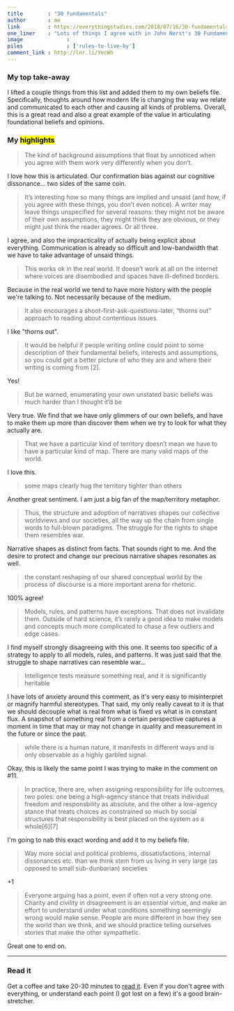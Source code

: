 ```yaml
---
title        : "30 fundamentals"
author       : me
link         : https://everythingstudies.com/2018/07/16/30-fundamentals/
one_liner    : "Lots of things I agree with in John Nerst's 30 Fundamentals."
image			   : 
piles			   : ['rules-to-live-by']
comment_link : http://lnr.li/YecWh
---
```


### My top take-away

I lifted a couple things from this list and added them to my own beliefs file. Specifically, thoughts around how modern life is changing the way we relate and communicated to each other and causing all kinds of problems. Overall, this is a great read and also a great example of the value in articulating foundational beliefs and opinions.

### My <mark>highlights</mark>

> The kind of background assumptions that float by unnoticed when you agree with them work very differently when you don’t.

I love how this is articulated. Our confirmation bias against our cognitive dissonance... two sides of the same coin.

> It’s interesting how so many things are implied and unsaid (and how, if you agree with these things, you don’t even notice). A writer may leave things unspecified for several reasons: they might not be aware of their own assumptions, they might think they are obvious, or they might just think the reader agrees. Or all three.

I agree, and also the impracticality of actually being explicit about everything. Communication is already so difficult and low-bandwidth that we have to take advantage of unsaid things.

> This works ok in the real world. It doesn’t work at all on the internet where voices are disembodied and spaces have ill-defined borders.

Because in the real world we tend to have more history with the people we're talking to. Not necessarily because of the medium.

> It also encourages a shoot-first-ask-questions-later, “thorns out” approach to reading about contentious issues.

I like "thorns out".

> It would be helpful if people writing online could point to some description of their fundamental beliefs, interests and assumptions, so you could get a better picture of who they are and where their writing is coming from [2].

Yes!

> But be warned, enumerating your own unstated basic beliefs was much harder than I thought it’d be

Very true. We find that we have only glimmers of our own beliefs, and have to make them up more than discover them when we try to look for what they actually are.

> That we have a particular kind of territory doesn’t mean we have to have a particular kind of map. There are many valid maps of the world.

I love this.

> some maps clearly hug the territory tighter than others

Another great sentiment. I am just a big fan of the map/territory metaphor.

> Thus, the structure and adoption of narratives shapes our collective worldviews and our societies, all the way up the chain from single words to full-blown paradigms. The struggle for the rights to shape them resembles war.

Narrative shapes as distinct from facts. That sounds right to me. And the desire to protect and change our precious narrative shapes resonates as well.

> the constant reshaping of our shared conceptual world by the process of discourse is a more important arena for rhetoric.

100% agree!

> Models, rules, and patterns have exceptions. That does not invalidate them. Outside of hard science, it’s rarely a good idea to make models and concepts much more complicated to chase a few outliers and edge cases.

I find myself strongly disagreeing with this one. It seems too specific of a strategy to apply to all models, rules, and patterns. It was just said that the struggle to shape narratives can resemble war...

> Intelligence tests measure something real, and it is significantly heritable

I have lots of anxiety around this comment, as it's very easy to misinterpret or magnify harmful stereotypes. That said, my only really caveat to it is that we should decouple what is real from what is fixed vs what is in constant flux. A snapshot of something real from a certain perspective captures a moment in time that may or may not change in quality and measurement in the future or since the past.

> while there is a human nature, it manifests in different ways and is only observable as a highly garbled signal.

Okay, this is likely the same point I was trying to make in the comment on #11.

> In practice, there are, when assigning responsibility for life outcomes, two poles: one being a high-agency stance that treats individual freedom and responsbility as absolute, and the other a low-agency stance that treats choices as constrained so much by social structures that responsibility is best placed on the system as a whole[6][7]

I'm going to nab this exact wording and add it to my beliefs file.

> Way more social and political problems, dissatisfactions, internal dissonances etc. than we think stem from us living in very large (as opposed to small sub-dunbarian) societies

+1

> Everyone arguing has a point, even if often not a very strong one. Charity and civility in disagreement is an essential virtue, and make an effort to understand under what conditions something seemingly wrong would make sense. People are more different in how they see the world than we think, and we should practice telling ourselves stories that make the other sympathetic.

Great one to end on.

----

### Read it

Get a coffee and take 20-30 minutes to <a href="https://everythingstudies.com/2018/07/16/30-fundamentals/">read it</a>. Even if you don't agree with everything, or understand each point (I got lost on a few) it's a good brain-stretcher.